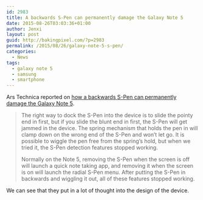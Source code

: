 ```yaml
---
id: 2983
title: A backwards S-Pen can permanently damage the Galaxy Note 5
date: 2015-08-26T03:03:36+01:00
author: Jenxi
layout: post
guid: http://bakingpixel.com/?p=2983
permalink: /2015/08/26/galaxy-note-5-s-pen/
categories:
  - News
tags:
  - galaxy note 5
  - samsung
  - smartphone
---
```

Ars Technica reported on [how a backwards S-Pen can permanently damage the Galaxy Note 5](http://arstechnica.com/gadgets/2015/08/galaxy-note-5-design-flaw-a-backwards-s-pen-can-permanently-damage-the-device/).

> The right way to dock the S-Pen into the device is to slide the pointy end in first, but if you slide the blunt end in first, the S-Pen will get jammed in the device. The spring mechanism that holds the pen in will clamp down on the wrong end of the S-Pen and won&#8217;t let go. It is possible to wiggle the pen free from the spring&#8217;s hold, but when we tried it, the S-Pen detection features stopped working.
> 
> Normally on the Note 5, removing the S-Pen when the screen is off will launch a quick note taking app, and removing it when the screen is on will launch the radial S-Pen menu. After putting the S-Pen in backwards and wiggling it out, all of these features stopped working. 

We can see that they put in a lot of thought into the design of the device.
